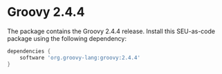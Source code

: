# Groovy 2.4.4

The package contains the Groovy 2.4.4 release. Install this SEU-as-code package using the following dependency:
```groovy
dependencies {
	software 'org.groovy-lang:groovy:2.4.4'
}
```
